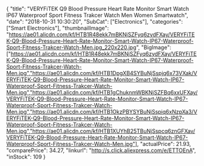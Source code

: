{
	"title": "VERYFiTEK Q9 Blood Pressure Heart Rate Monitor Smart Watch IP67 Waterproof Sport Fitness Trakcer Watch Men Women Smartwatch",
	"date": "2018-10-31 10:30:20",
	"SubCat": ["Electronics"],
	"categories": ["Smart Electronics"],
	"thumbnailImage": "https://ae01.alicdn.com/kf/HTB1R48ekk7mBKNjSZFyq6zydFXay/VERYFiTEK-Q9-Blood-Pressure-Heart-Rate-Monitor-Smart-Watch-IP67-Waterproof-Sport-Fitness-Trakcer-Watch-Men.jpg_220x220.jpg",
	"BigImage": ["https://ae01.alicdn.com/kf/HTB1R48ekk7mBKNjSZFyq6zydFXay/VERYFiTEK-Q9-Blood-Pressure-Heart-Rate-Monitor-Smart-Watch-IP67-Waterproof-Sport-Fitness-Trakcer-Watch-Men.jpg","https://ae01.alicdn.com/kf/HTB1DpgXB4SYBuNjSspjq6x73VXak/VERYFiTEK-Q9-Blood-Pressure-Heart-Rate-Monitor-Smart-Watch-IP67-Waterproof-Sport-Fitness-Trakcer-Watch-Men.jpg","https://ae01.alicdn.com/kf/HTB1gChuknmWBKNjSZFBq6xxUFXay/VERYFiTEK-Q9-Blood-Pressure-Heart-Rate-Monitor-Smart-Watch-IP67-Waterproof-Sport-Fitness-Trakcer-Watch-Men.jpg","https://ae01.alicdn.com/kf/HTB1OkzPBYSYBuNjSspiq6xNzpXa3/VERYFiTEK-Q9-Blood-Pressure-Heart-Rate-Monitor-Smart-Watch-IP67-Waterproof-Sport-Fitness-Trakcer-Watch-Men.jpg","https://ae01.alicdn.com/kf/HTB1XUYhB25TBuNjSspcq6znGFXav/VERYFiTEK-Q9-Blood-Pressure-Heart-Rate-Monitor-Smart-Watch-IP67-Waterproof-Sport-Fitness-Trakcer-Watch-Men.jpg"],
	"actualPrice": 21.93,
	"comparePrice": 34.27,
	"linkurl": "http://s.click.aliexpress.com/e/ETTOEnA",
	"inStock": 109
}

